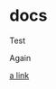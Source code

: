 # docs

Test

Again

[a link](https://github.com/Ahket-net/docs/blob/nael/CADET%20Reference%20Manual.md)